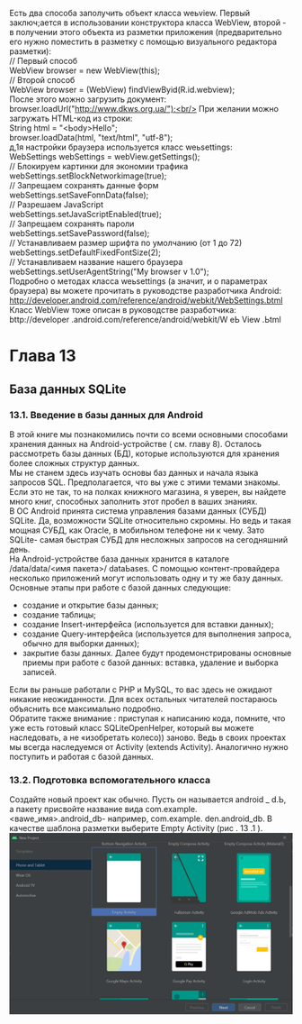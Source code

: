 Есть два способа заполучить объект класса weьview. Первый заключ;ается в использовании конструктора класса WebView, второй - в получении этого объекта из разметки приложения (предварительно его нужно поместить в разметку с помощью
визуального редактора разметки):<br/>
// Первый способ<br/>
WebView browser = new WebView(this);<br/>
// Второй способ<br/>
WebView browser = (WebView) findViewByid(R.id.webview);<br/>
После этого можно загрузить документ:<br/>
browser.loadUrl("http://www.dkws.org.ua/");<br/>
При желании можно загружать НТМL-код из строки:<br/>
String html = "<htrnl><Ьody><hl>Hello</hl></body></htrnl>";<br/>
browser.loadData(html, "text/html", "utf-8");<br/>
д,1я настройки браузера используется класс weьsettings:<br/>
WebSettings webSettings = webView.getSettings();<br/>
// Блокируем картинки для экономии трафика<br/>
webSettings.setBlockNetworkimage(true);<br/>
// Запрещаем сохранять данные форм<br/>
webSettings.setSaveFoпnData(false);<br/>
// Разрешаем JavaScript<br/>
webSettings.setJavaScriptEnaЬled(true);<br/>
// Запрещаем сохранять пароли<br/>
webSettings.setSavePassword(false);<br/>
// Устанавливаем размер шрифта по умолчанию (от 1 до 72)<br/>
webSettings.setDefaultFixedFontSize(2);<br/>
// Устанавливаем название нашего браузера<br/>
webSettings.setUserAgentString("My browser v 1.0");<br/>
Подробно о методах класса weьsettings (а значит, и о параметрах браузера) вы можете прочитать в руководстве разработчика Android:<br/>
http://developer.android.com/reference/android/webkit/WebSettings.btml<br/>
Класс WebView тоже описан в руководстве разработчика:<br/>
bttp://developer .android.com/reference/android/webkit/W еЬ View .Ьtml<br/>

# Глава 13
## База данных SQLite
### 13.1. Введение в базы данных для Android 
В этой книге мы познакомились почти со всеми основными способами хранения
данных на Android-ycтpoйcтвe ( см. главу 8). Осталось рассмотреть базы данных
(БД), которые используются для хранения более сложных структур данных.<br/>
Мы не станем здесь изучать основы баз данных и начала языка запросов SQL.
Предполагается, что вы уже с этими темами знакомы. Если это не так, то на полках
книжного магазина, я уверен, вы найдете много книг, способных заполнить этот
пробел в ваших знаниях.<br/>
В ОС Android принята система управления базами данных (СУБД) SQLite. Да, возможности SQLite относительно скромны. Но ведь и такая мощная СУБД, как
Oracle, в мобильном телефоне ни к чему. Зато SQLite- самая быстрая СУБД для
несложных запросов на сегодняшний день.<br/>
На Android-ycтpoйcтвe база данных хранится в каталоге /data/data/<имя пакета>/
dataЬases. С помощью контент-провайдера несколько приложений могут использовать одну и ту же базу данных.<br/>
Основные этапы при работе с базой данных следующие:<br/>
- создание и открытие базы данных;
- создание таблицы;
- создание Insеrt-интерфейса (используется для вставки данных);
- создание Quеrу-интерфейса (используется для выполнения запроса, обычно для
выборки данных);
- закрытие базы данных.
Далее будут продемонстрированы основные приемы при работе с базой данных:
вставка, удаление и выборка записей.<br/>

Если вы раньше работали с РНР и MySQL, то вас здесь не ожидают никакие неожиданности. Для всех остальных читателей постараюсь объяснить все максимально подробно. <br/>
Обратите также внимание : приступая к написанию кода, помните, что уже есть готовый класс SQLiteOpenНelper, который вы можете наследовать, а не «изобретать
колесо)) заново. Ведь в своих проектах мы всегда наследуемся от Activity (extends
Activity). Аналогично нужно поступить и работая с базой данных.<br/>
### 13.2. Подготовка вспомогательного класса
Создайте новый проект как обычно. Пусть он называется android _ d.Ь, а пакету присвойте название вида com.example.<вawe_имя>.android_db- например, com.example.
den.android_db. В качестве шаблона разметки выберите Empty Activity (рис . 13 .1 ). 
<img src="./img/рис-13-1.png" style="width=400; height=300">